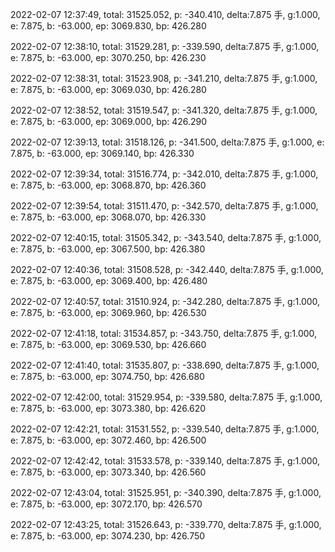 2022-02-07 12:37:49, total: 31525.052, p: -340.410, delta:7.875 手, g:1.000, e: 7.875, b: -63.000, ep: 3069.830, bp: 426.280

2022-02-07 12:38:10, total: 31529.281, p: -339.590, delta:7.875 手, g:1.000, e: 7.875, b: -63.000, ep: 3070.250, bp: 426.230

2022-02-07 12:38:31, total: 31523.908, p: -341.210, delta:7.875 手, g:1.000, e: 7.875, b: -63.000, ep: 3069.030, bp: 426.280

2022-02-07 12:38:52, total: 31519.547, p: -341.320, delta:7.875 手, g:1.000, e: 7.875, b: -63.000, ep: 3069.000, bp: 426.290

2022-02-07 12:39:13, total: 31518.126, p: -341.500, delta:7.875 手, g:1.000, e: 7.875, b: -63.000, ep: 3069.140, bp: 426.330

2022-02-07 12:39:34, total: 31516.774, p: -342.010, delta:7.875 手, g:1.000, e: 7.875, b: -63.000, ep: 3068.870, bp: 426.360

2022-02-07 12:39:54, total: 31511.470, p: -342.570, delta:7.875 手, g:1.000, e: 7.875, b: -63.000, ep: 3068.070, bp: 426.330

2022-02-07 12:40:15, total: 31505.342, p: -343.540, delta:7.875 手, g:1.000, e: 7.875, b: -63.000, ep: 3067.500, bp: 426.380

2022-02-07 12:40:36, total: 31508.528, p: -342.440, delta:7.875 手, g:1.000, e: 7.875, b: -63.000, ep: 3069.400, bp: 426.480

2022-02-07 12:40:57, total: 31510.924, p: -342.280, delta:7.875 手, g:1.000, e: 7.875, b: -63.000, ep: 3069.960, bp: 426.530

2022-02-07 12:41:18, total: 31534.857, p: -343.750, delta:7.875 手, g:1.000, e: 7.875, b: -63.000, ep: 3069.530, bp: 426.660

2022-02-07 12:41:40, total: 31535.807, p: -338.690, delta:7.875 手, g:1.000, e: 7.875, b: -63.000, ep: 3074.750, bp: 426.680

2022-02-07 12:42:00, total: 31529.954, p: -339.580, delta:7.875 手, g:1.000, e: 7.875, b: -63.000, ep: 3073.380, bp: 426.620

2022-02-07 12:42:21, total: 31531.552, p: -339.540, delta:7.875 手, g:1.000, e: 7.875, b: -63.000, ep: 3072.460, bp: 426.500

2022-02-07 12:42:42, total: 31533.578, p: -339.140, delta:7.875 手, g:1.000, e: 7.875, b: -63.000, ep: 3073.340, bp: 426.560

2022-02-07 12:43:04, total: 31525.951, p: -340.390, delta:7.875 手, g:1.000, e: 7.875, b: -63.000, ep: 3072.170, bp: 426.570

2022-02-07 12:43:25, total: 31526.643, p: -339.770, delta:7.875 手, g:1.000, e: 7.875, b: -63.000, ep: 3074.230, bp: 426.750